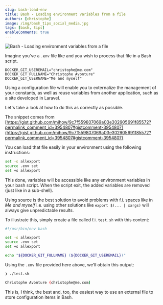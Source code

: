 ```yaml
---
slug: bash-load-env
title: Bash - Loading environment variables from a file
authors: [christophe]
image: /img/bash_tips_social_media.jpg
tags: [bash, tips]
enableComments: true
---
```

![Bash - Loading environment variables from a file](/img/bash_tips_header.jpg)

Imagine you've a `.env` file like and you wish to process that file in a Bash script.

```env
DOCKER_GIT_USEREMAIL="christophe@me.com"
DOCKER_GIT_FULLNAME="Christophe Avonture"
DOCKER_GIT_USERNAME="Me and myself"
```

Using a configuration file will enable you to externalize the management of your constants, as well as reuse variables from another application, such as a site developed in Laravel.

Let's take a look at how to do this as correctly as possible.

<!-- truncate -->

The snippet comes from [https://gist.github.com/mihow/9c7f559807069a03e302605691f85572?permalink_comment_id=3954807#gistcomment-3954807](https://gist.github.com/mihow/9c7f559807069a03e302605691f85572?permalink_comment_id=3954807#gistcomment-3954807)

You can load that file easily in your environment using the following instructions:

```bash
set -o allexport
source .env set
set +o allexport
```

This done, variables will be accessible like any environment variables in your bash script. When the script exit, the added variables are removed (just like in a sub-shell).

Using source is the best solution to avoid problems with f.i. spaces like in *Me and myself* i.e. using other solutions like `export $(... | xargs)` will always give unpredictable results.

To illustrate this, simply create a file called f.i. `test.sh` with this content:

```bash
#!/usr/bin/env bash

set -o allexport
source .env set
set +o allexport

echo "${DOCKER_GIT_FULLNAME} (${DOCKER_GIT_USEREMAIL})"
```

Using the `.env` file provided here above, we'll obtain this output:

```bash
❯ ./test.sh

Christophe Avonture (christophe@me.com)
```

This is, I think, the best and, too, the easiest way to use an external file to store configuration items in Bash.
